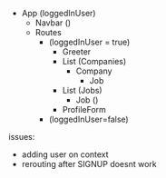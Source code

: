 - App (loggedInUser)
  - Navbar ()
  - Routes
    - (loggedInUser = true)
      - Greeter
      - List (Companies)
        - Company
          - Job
      - List (Jobs)
        - Job ()
      - ProfileForm
    - (loggedInUser=false)


issues:
<!-- - Auth
  - custom hook?
  - [loggedInUser, Login(user, password), Logout()]
  - includes a useEffect to check for user in localstorage?
  - use Context in App to store this -->
- adding user on context
- rerouting after SIGNUP doesnt work